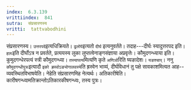 ```yaml
---
index:  6.3.139
vrittiindex:  841
sutra:  संप्रसारणस्य
vritti:  tattvabodhini 
---
```


संप्रसारणस्य। `उत्तरपदे`इत्यधिक्रियते। `ढ्रलोपे`इत्यतो `दीर्घ` इत्यनुवर्तते। तदाह---दीर्घः स्यादुत्तरपद इति। `हलः`इति दीर्घोऽत्र न प्रवर्तते, प्रत्ययस्य लुका लुप्तत्वेनाङ्गसंज्ञाया अप्रवृत्तेः। कौमुदगन्ध्याया इति। कुमुदगन्धेरपत्यं स्त्री कौमुदगन्ध्या। `तस्यापत्य`मित्यणि कृते `अणिञो`रिति ष्यङादेशः। `यङश्चाप्`। ननु `कौमुदगन्धीपुत्रः`इत्यादौ `इको ह्रस्वोऽङ्योगालवस्ये`ति ह्रस्वेन भाव्यं, दीर्घविधानं तु पक्षे सावकाशमित्यत आह--व्यवस्थितविभाषयेति। नेहेति संप्रसारणमिह नेत्यर्थः। अतिकारीषेति। कारीषगन्ध्यामतिक्रान्तोऽतिकारकीषगन्ध्यः, तस्य पुत्रः।

